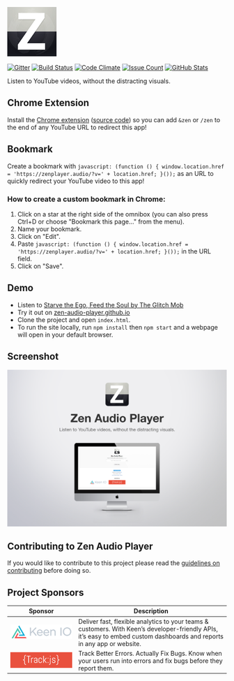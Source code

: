 ![Zen Audio Player](img/zen-audio-player-113.png)

[![Gitter](https://badges.gitter.im/Join%20Chat.svg)](https://gitter.im/zen-audio-player/zen-audio-player.github.io?utm_source=badge&utm_medium=badge&utm_campaign=pr-badge)
[![Build Status](https://travis-ci.org/zen-audio-player/zen-audio-player.github.io.svg?branch=master)](https://travis-ci.org/zen-audio-player/zen-audio-player.github.io)
[![Code Climate](https://codeclimate.com/github/zen-audio-player/zen-audio-player.github.io/badges/gpa.svg)](https://codeclimate.com/github/zen-audio-player/zen-audio-player.github.io)
[![Issue Count](https://codeclimate.com/github/zen-audio-player/zen-audio-player.github.io/badges/issue_count.svg)](https://codeclimate.com/github/zen-audio-player/zen-audio-player.github.io)
[![GitHub Stats](https://img.shields.io/badge/github-stats-ff5500.svg)](http://githubstats.com/zen-audio-player/zen-audio-player.github.io)

Listen to YouTube videos, without the distracting visuals.

## Chrome Extension

Install the [Chrome extension](https://chrome.google.com/webstore/detail/zen-youtube-audio-player/jlkomkpeedajclllhhfkloddbihmcjlm) ([source code](https://github.com/zen-audio-player/extension-chrome)) so you can add `&zen` or `/zen` to the end of any YouTube URL to redirect this app!

## Bookmark

Create a bookmark with `javascript: (function () { window.location.href = 'https://zenplayer.audio/?v=' + location.href; }());` as an URL to quickly redirect your YouTube video to this app!

### How to create a custom bookmark in Chrome:  
1. Click on a star at the right side of the omnibox (you can also press Ctrl+D or choose "Bookmark this page..." from the menu).  
2. Name your bookmark.  
3. Click on "Edit".  
4. Paste `javascript: (function () { window.location.href = 'https://zenplayer.audio/?v=' + location.href; }());` in the URL field.  
5. Click on "Save".  

## Demo

* Listen to [Starve the Ego, Feed the Soul by The Glitch Mob](http://zen-audio-player.github.io/?v=koJv-j1usoI)
* Try it out on [zen-audio-player.github.io](http://zen-audio-player.github.io)
* Clone the project and open `index.html`.
* To run the site locally, run `npm install` then `npm start` and a webpage will open in your default browser.

## Screenshot

![screenshot](img/screenshot.png)

## Contributing to Zen Audio Player

If you would like to contribute to this project please read the [guidelines on contributing](.github/CONTRIBUTING.md) before doing so.

## Project Sponsors
|Sponsor|Description|
|:---:|---|
|[![KeenIO](img/keen_logo.png)](https://keen.io/)     				      |Deliver fast, flexible analytics to your teams & customers. With Keen’s developer-friendly APIs, it’s easy to embed custom dashboards and reports in any app or website.|
|[![TrackJS](img/trackjs_logo.png)](https://trackjs.com/)                 |Track Better Errors. Actually Fix Bugs. Know when your users run into errors and fix bugs before they report them.|
